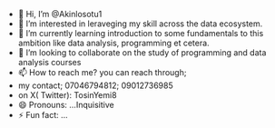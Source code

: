 - 👋 Hi, I’m @Akinlosotu1
- 👀 I’m interested in leraveging my skill across the data ecosystem.
- 🌱 I’m currently learning introduction to some fundamentals to this ambition like data analysis, programming et cetera.
- 💞️ I’m looking to collaborate on the study of programming and data analysis courses 
- 📫 How to reach me? you can reach through;
- my contact; 07046794812; 09012736985
- on X( Twitter): TosinYemi8
- 😄 Pronouns: ...Inquisitive 
- ⚡ Fun fact: ...

<!---
Akinlosotu1/Akinlosotu1 is a ✨ special ✨ repository because its `README.md` (this file) appears on your GitHub profile.
You can click the Preview link to take a look at your changes.
--->
